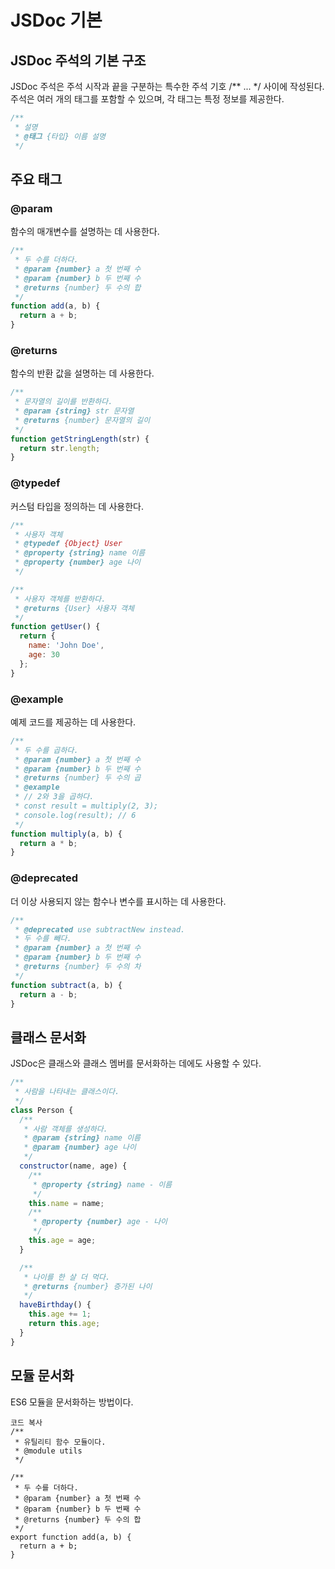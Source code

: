# JSDoc 기본
## JSDoc 주석의 기본 구조
JSDoc 주석은 주석 시작과 끝을 구분하는 특수한 주석 기호 /** ... */ 사이에 작성된다. 주석은 여러 개의 태그를 포함할 수 있으며, 각 태그는 특정 정보를 제공한다.

```js
/**
 * 설명
 * @태그 {타입} 이름 설명
 */
```

## 주요 태그
### @param
함수의 매개변수를 설명하는 데 사용한다.

```javascript
/**
 * 두 수를 더하다.
 * @param {number} a 첫 번째 수
 * @param {number} b 두 번째 수
 * @returns {number} 두 수의 합
 */
function add(a, b) {
  return a + b;
}
```

### @returns
함수의 반환 값을 설명하는 데 사용한다.

```javascript
/**
 * 문자열의 길이를 반환하다.
 * @param {string} str 문자열
 * @returns {number} 문자열의 길이
 */
function getStringLength(str) {
  return str.length;
}
```
### @typedef
커스텀 타입을 정의하는 데 사용한다.

```javascript
/**
 * 사용자 객체
 * @typedef {Object} User
 * @property {string} name 이름
 * @property {number} age 나이
 */

/**
 * 사용자 객체를 반환하다.
 * @returns {User} 사용자 객체
 */
function getUser() {
  return {
    name: 'John Doe',
    age: 30
  };
}
```

### @example
예제 코드를 제공하는 데 사용한다.

```javascript
/**
 * 두 수를 곱하다.
 * @param {number} a 첫 번째 수
 * @param {number} b 두 번째 수
 * @returns {number} 두 수의 곱
 * @example
 * // 2와 3을 곱하다.
 * const result = multiply(2, 3);
 * console.log(result); // 6
 */
function multiply(a, b) {
  return a * b;
}
```
### @deprecated
더 이상 사용되지 않는 함수나 변수를 표시하는 데 사용한다.

``` javascript
/**
 * @deprecated use subtractNew instead.
 * 두 수를 빼다.
 * @param {number} a 첫 번째 수
 * @param {number} b 두 번째 수
 * @returns {number} 두 수의 차
 */
function subtract(a, b) {
  return a - b;
}
``` 

## 클래스 문서화
JSDoc은 클래스와 클래스 멤버를 문서화하는 데에도 사용할 수 있다.

```javascript
/**
 * 사람을 나타내는 클래스이다.
 */
class Person {
  /**
   * 사람 객체를 생성하다.
   * @param {string} name 이름
   * @param {number} age 나이
   */
  constructor(name, age) {
    /**
     * @property {string} name - 이름
     */
    this.name = name;
    /**
     * @property {number} age - 나이
     */
    this.age = age;
  }

  /**
   * 나이를 한 살 더 먹다.
   * @returns {number} 증가된 나이
   */
  haveBirthday() {
    this.age += 1;
    return this.age;
  }
}
```

## 모듈 문서화
ES6 모듈을 문서화하는 방법이다.

```
코드 복사
/**
 * 유틸리티 함수 모듈이다.
 * @module utils
 */

/**
 * 두 수를 더하다.
 * @param {number} a 첫 번째 수
 * @param {number} b 두 번째 수
 * @returns {number} 두 수의 합
 */
export function add(a, b) {
  return a + b;
}
```